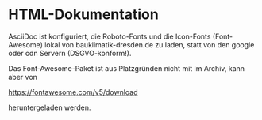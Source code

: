 # HTML-Dokumentation

AsciiDoc ist konfiguriert, die Roboto-Fonts und die Icon-Fonts (Font-Awesome) lokal von
bauklimatik-dresden.de zu laden, statt von den google oder cdn Servern (DSGVO-konform!).

Das Font-Awesome-Paket ist aus Platzgründen nicht mit im Archiv, kann aber von

https://fontawesome.com/v5/download

heruntergeladen werden.
